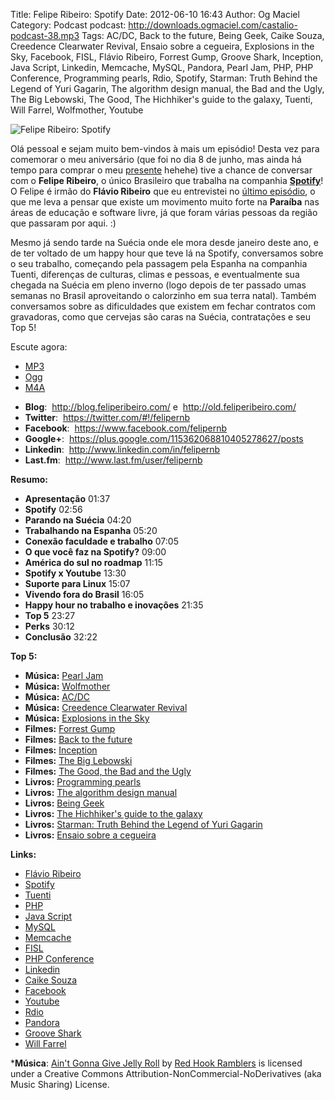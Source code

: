 Title: Felipe Ribeiro: Spotify
Date: 2012-06-10 16:43
Author: Og Maciel
Category: Podcast
podcast: http://downloads.ogmaciel.com/castalio-podcast-38.mp3
Tags: AC/DC, Back to the future, Being Geek, Caike Souza, Creedence Clearwater Revival, Ensaio sobre a cegueira, Explosions in the Sky, Facebook, FISL, Flávio Ribeiro, Forrest Gump, Groove Shark, Inception, Java Script, Linkedin, Memcache, MySQL, Pandora, Pearl Jam, PHP, PHP Conference, Programming pearls, Rdio, Spotify, Starman: Truth Behind the Legend of Yuri Gagarin, The algorithm design manual, the Bad and the Ugly, The Big Lebowski, The Good, The Hichhiker's guide to the galaxy, Tuenti, Will Farrel, Wolfmother, Youtube

![Felipe Ribeiro: Spotify]({filename}/images/feliperibeiro.jpg)

Olá pessoal e sejam muito bem-vindos à mais um episódio! Desta vez para
comemorar o meu aniversário (que foi no dia 8 de junho, mas ainda há
tempo para comprar o meu
[presente](http://www.amazon.com/gp/registry/wishlist/32BX7VP2GEFI1/ref=topnav_lists_1 "http://www.amazon.com/gp/registry/wishlist/32BX7VP2GEFI1/ref=topnav_lists_1")
hehehe) tive a chance de conversar com o **Felipe Ribeiro**, o único
Brasileiro que trabalha na companhia
**[Spotify](http://www.spotify.com/ "http://www.spotify.com/")**! O
Felipe é irmão do **Flávio Ribeiro** que eu entrevistei no [último
episódio](http://www.castalio.info/flavio-ribeiro-globo-com/ "http://www.castalio.info/flavio-ribeiro-globo-com/"),
o que me leva a pensar que existe um movimento muito forte na
**Paraíba** nas áreas de educação e software livre, já que foram várias
pessoas da região que passaram por aqui. :)

Mesmo já sendo tarde na Suécia onde ele mora desde janeiro deste ano, e
de ter voltado de um happy hour que teve lá na Spotify, conversamos
sobre o seu trabalho, começando pela passagem pela Espanha na companhia
Tuenti, diferenças de culturas, climas e pessoas, e eventualmente sua
chegada na Suécia em pleno inverno (logo depois de ter passado umas
semanas no Brasil aproveitando o calorzinho em sua terra natal). Também
conversamos sobre as dificuldades que existem em fechar contratos com
gravadoras, como que cervejas são caras na Suécia, contratações e seu
Top 5!

Escute agora:
* [MP3](http://downloads.ogmaciel.com/castalio-podcast-38.mp3)
* [Ogg](http://downloads.ogmaciel.com/castalio-podcast-38.ogg)
* [M4A](http://downloads.ogmaciel.com/castalio-podcast-38.m4a)

-   **Blog**:  <http://blog.feliperibeiro.com/> e
     <http://old.feliperibeiro.com/>
-   **Twitter**:  <https://twitter.com/#!/felipernb>
-   **Facebook**:  <https://www.facebook.com/felipernb>
-   **Google+**:  <https://plus.google.com/115362068810405278627/posts>
-   **Linkedin**:  <http://www.linkedin.com/in/felipernb>
-   **Last.fm**:  <http://www.last.fm/user/felipernb>

**Resumo:**

-   **Apresentação** 01:37
-   **Spotify** 02:56
-   **Parando na Suécia** 04:20
-   **Trabalhando na Espanha** 05:20
-   **Conexão faculdade e trabalho** 07:05
-   **O que você faz na Spotify?** 09:00
-   **América do sul no roadmap** 11:15
-   **Spotify x Youtube** 13:30
-   **Suporte para Linux** 15:07
-   **Vivendo fora do Brasil** 16:05
-   **Happy hour no trabalho e inovações** 21:35
-   **Top 5** 23:27
-   **Perks** 30:12
-   **Conclusão** 32:22

**Top 5:**

-   **Música:** [Pearl Jam](http://www.last.fm/search?q=Pearl+Jam)
-   **Música:** [Wolfmother](http://www.last.fm/search?q=Wolfmother)
-   **Música:** [AC/DC](http://www.last.fm/search?q=AC/DC)
-   **Música:** [Creedence Clearwater
    Revival](http://www.last.fm/search?q=Creedence+Clearwater+Revival)
-   **Música:** [Explosions in the
    Sky](http://www.last.fm/search?q=Explosions+in+the+Sky)
-   **Filmes:** [Forrest
    Gump](http://www.imdb.com/find?s=all&q=Forrest+Gump)
-   **Filmes:** [Back to the
    future](http://www.imdb.com/find?s=all&q=Back+to+the+future)
-   **Filmes:** [Inception](http://www.imdb.com/find?s=all&q=Inception)
-   **Filmes:** [The Big
    Lebowski](http://www.imdb.com/find?s=all&q=The+Big+Lebowski)
-   **Filmes:** [The Good, the Bad and the
    Ugly](http://www.imdb.com/find?s=all&q=The+Good,+the+Bad+and+the+Ugly)
-   **Livros:** [Programming
    pearls](http://www.amazon.com/s/ref=nb_sb_noss?url=search-alias%3Dstripbooks&field-keywords=Programming+pearls)
-   **Livros:** [The algorithm design
    manual](http://www.amazon.com/s/ref=nb_sb_noss?url=search-alias%3Dstripbooks&field-keywords=The+algorithm+design+manual)
-   **Livros:** [Being
    Geek](http://www.amazon.com/s/ref=nb_sb_noss?url=search-alias%3Dstripbooks&field-keywords=Being+Geek)
-   **Livros:** [The Hichhiker's guide to the
    galaxy](http://www.amazon.com/s/ref=nb_sb_noss?url=search-alias%3Dstripbooks&field-keywords=The+Hichhiker's+guide+to+the+galaxy)
-   **Livros:** [Starman: Truth Behind the Legend of Yuri
    Gagarin](http://www.amazon.com/s/ref=nb_sb_noss?url=search-alias%3Dstripbooks&field-keywords=Starman:+Truth+Behind+the+Legend+of+Yuri+Gagarin)
-   **Livros:** [Ensaio sobre a
    cegueira](http://www.amazon.com/s/ref=nb_sb_noss?url=search-alias%3Dstripbooks&field-keywords=Ensaio+sobre+a+cegueira)

**Links:**

-   [Flávio Ribeiro](https://duckduckgo.com/?q=Flávio+Ribeiro)
-   [Spotify](https://duckduckgo.com/?q=Spotify)
-   [Tuenti](https://duckduckgo.com/?q=Tuenti)
-   [PHP](https://duckduckgo.com/?q=PHP)
-   [Java Script](https://duckduckgo.com/?q=Java+Script)
-   [MySQL](https://duckduckgo.com/?q=MySQL)
-   [Memcache](https://duckduckgo.com/?q=Memcache)
-   [FISL](https://duckduckgo.com/?q=FISL)
-   [PHP Conference](https://duckduckgo.com/?q=PHP+Conference)
-   [Linkedin](https://duckduckgo.com/?q=Linkedin)
-   [Caike Souza](https://duckduckgo.com/?q=Caike+Souza)
-   [Facebook](https://duckduckgo.com/?q=Facebook)
-   [Youtube](https://duckduckgo.com/?q=Youtube)
-   [Rdio](https://duckduckgo.com/?q=Rdio)
-   [Pandora](https://duckduckgo.com/?q=Pandora)
-   [Groove Shark](https://duckduckgo.com/?q=Groove+Shark)
-   [Will Farrel](https://duckduckgo.com/?q=Will+Farrel)

***Música**: [Ain't Gonna Give Jelly
Roll](http://freemusicarchive.org/music/Red_Hook_Ramblers/Live__WFMU_on_Antique_Phonograph_Music_Program_with_MAC_Feb_8_2011/Red_Hook_Ramblers_-_12_-_Aint_Gonna_Give_Jelly_Roll)
by [Red Hook Ramblers](http://www.redhookramblers.com/) is licensed under a Creative Commons
Attribution-NonCommercial-NoDerivatives (aka Music Sharing) License.
